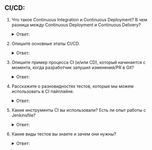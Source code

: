 ## CI/CD:

1. Что такое Continuous Integration и Continuous Deployment? В чем разница между Continuous Deployment и Continuous Delivery?
    <details>
      <summary> Ответ: </summary>

   ***Непрерывная интеграция*** (CI), ***непрерывная доставка*** (CD) и ***непрерывное развёртывание*** (CD) — devops-подход к разработке и апгрейду программного обеспечения, подразумевающий непрерывное, конвейерное тестирование, сборку, доставку и развёртывание обновлений. Возможно как отдельное применение компонентов этого подхода (CI или CI + CD), так и их последовательное использование в рамках единого процесса (CI + CD + CD).

   ***Непрерывная интеграция*** (CI):
   ***Непрерывная интеграция*** (CI) — первичный, базовый процесс обновления ПО, в рамках которого все изменения на уровне кода вносятся в единый центральный репозиторий. Такое внесение принято называть слиянием. После каждого слияния (которое проходит по несколько раз в день) в изменяемой системе происходит автоматическая сборка (часто приложение упаковывается в Docker) и тестирование (проверка конкретных модулей кода, UI, производительности, надёжности API). Таким образом разработчики страхуются от слишком поздних обнаружений проблем в обновлениях.

   ***Непрерывная доставка*** (CD):
   ***Непрерывная доставка*** (CD) — CI + CD. Следующий после CI уровень. Теперь новая версия не только создаётся и тестируется при каждом изменении кода, регистрируемом в репозитории, но и может быть оперативно запущена по одному нажатию кнопки развёртывания. Однако запуск развёртывания всё ещё происходит вручную — ту самую кнопку всё же надо кому-то нажать. Этот метод позволяет выпускать изменения небольшими партиями, которые легко изменить или устранить в случае необходимости.

   ***Непрерывное развёртывание*** (CD):
   ***Непрерывное развёртывание*** (CD) — CI +CD + CD. После автоматизации релиза остаётся один ручной этап: одобрение и запуск развёртывания в продакшен (злосчастная кнопка). Практика непрерывного развёртывания упраздняет и это, не требуя непосредственного утверждения со стороны разработчика. Все изменения развёртываются автоматически.

   Как правило, под CI/CD подразумеваются только непрерывная интеграция и доставка.

   ***В чем разница между Continuous Deployment и Continuous Delivery***?

   В случае Continuous Deployment каждый следующий шаг, будет выполнен автоматически если предыдущий был успешный, включая деплой на Production.

   Если же у вас Continuous Delivery, то шаги будут выполняться автоматически только в безопасной среде, а перед деплоем на Production пайплайн остановится и будет ждать ручного подтверждения.

   </details>
   

2. Опишите основные этапы CI/CD.
    <details>
      <summary> Ответ: </summary>

   1: ***Написание кода***. Разработчики пишут код своего модуля и проводят тестирование в ручном режиме. После этого результат работы соединяется в главной ветке с текущей версией проекта. После того, как в главной ветке публикуются все коды модулей, начинается второй этап.
   
   2: ***Сборка***. Выбранная система контроля версий инициирует автоматическую сборку и последующее тестирование проекта. Триггеры для активации сборки могут быть настроены самостоятельно. Для автоматизации сборки применяется Jenkins или другой инструмент.

   3: ***Ручное тестирование***. После проверки CI-системой работоспособности тестовой версии код передается для ручного исследования.
   
   4: ***Релиз***. После ручного тестирования в сборку вносятся исправления. Следом проходит релиз версии кода для клиентов.
   
   5: ***Развертывание***. На этом этапе текущая (рабочая) версия кода размещается на production-серверах разработчика. Клиент может взаимодействовать с программой и изучать ее функции.
   
   6: ***Поддержка и мониторинг***. Продукт начинает использоваться конечными пользователями. При этом разработчики продолжают его поддерживать и проводят анализ пользовательского опыта.
   
   7: ***Планирование***. Исходя из пользовательского опыта разрабатывается новый функционал и готовится план доработок. После этого разработчик начинает написание кода — и цикл замыкается.

   Подробнее: https://sbercloud.ru/ru/warp/cicd-about
    </details>


3. Опишите пример процесса CI (и/или CD), который начинается с момента, когда разработчик запушил изменения/PR в Git?
    <details>
      <summary> Ответ: </summary>
      Пока хз
    </details>


4. Расскажите о разновидностях тестов, которые мы можем использовать в CI пайплайне.
    <details>
      <summary> Ответ: </summary>

   ***Юнит-тесты***.

   ***Сервисные тесты***.

   ***Тесты пользовательского интерфейса***.   

   Подробнее: https://habr.com/ru/post/358950/
    </details>


5. Какие инструменты CI вы использовали? Есть ли опыт работы с Jenkinsfile?
    <details>
      <summary> Ответ: </summary>

    ***Bitbucket Pipelines, Jenkins, GitLab***

    Подробнее: https://www.atlassian.com/ru/continuous-delivery/continuous-integration/tools
    </details>


6. Какие виды тестов вы знаете и зачем они нужны?
    <details>
      <summary> Ответ: </summary>

   ***Модульные тесты***:

   Модульные тесты работают на очень низком уровне, близко к исходному коду приложения. Они заключаются в тестировании отдельных методов и функций классов, компонентов или модулей, используемых в ПО. Модульные тесты, как правило, не требуют больших расходов на автоматизацию и могут выполняться сервером непрерывной интеграции очень быстро.

   ***Интеграционное тестирование***:

   В ходе интеграционного тестирования проверяется, хорошо ли работают вместе различные модули и сервисы, используемые приложением. Например, можно протестировать взаимодействие с базой данных или убедиться, что микросервисы работают вместе так, как задумано. Этот вид тестирования является более затратным, поскольку для проведения тестов требуется запуск различных компонентов приложения.

   ***Функциональные тесты***:

   В функциональных тестах основное внимание уделяется бизнес-требованиям к приложению. Они проверяют только результат некоторого действия и не проверяют промежуточные состояния системы при выполнении этого действия.

   Иногда возникает путаница между понятиями интеграционных и функциональных тестов, так как и те и другие требуют взаимодействия нескольких компонентов друг с другом. Разница в том, что интеграционный тест нужен просто чтобы убедиться, что вы можете отправлять запросы к базе данных, тогда как функциональный тест будет ожидать получения из базы данных определенного значения в соответствии с требованиями продукта.

   ***Сквозные тесты***:

   Сквозное тестирование копирует поведение пользователя при работе с ПО в контексте всего приложения. Оно обеспечивает контроль того, что различные схемы действий пользователя работают должным образом. Сценарии могут быть как очень простыми (загрузка веб-страницы или вход в систему), так и гораздо более сложными (проверка почтовых уведомлений, онлайн-платежей и т. д.).

   Сквозные тесты очень полезны, но их выполнение обходится довольно дорого, к тому же, когда они автоматизированы, такие тесты тяжело обслуживать. Рекомендуется иметь в наличии несколько основных сквозных тестов и активнее полагаться на более низкие уровни тестирования (модульные и интеграционные тесты), чтобы получать возможность быстро выявлять критические изменения.

   ***Приемочное тестирование***:

   Приемочные тесты — это формальные тесты, которые проверяют, отвечает ли система требованиям бизнеса. При этом во время тестирования должно быть запущено само приложение, и основное внимание уделяется воспроизведению поведения пользователей. В ходе этого тестирования возможен даже замер производительности системы, и в случае несоответствия установленным требованиям внесенные изменения могут быть отклонены.

   ***Тестирование производительности***:

   В тестах производительности оценивается работа системы при определенной рабочей нагрузке. С помощью таких тестов можно оценить надежность, скорость, масштабируемость и отзывчивость приложения. Например, это может быть наблюдение за временем отклика при выполнении большого количества запросов или определение поведения системы при работе со значительными объемами данных. Этот вид тестирования позволяет определить, соответствует ли приложение требованиям к производительности, найти узкие места, оценить стабильность при пиковом трафике и многое другое.

   ***Smoke-тестирование***:

   Smoke-тесты — это базовые тесты, которые проверяют основные функциональные возможности приложения. Они должны выполняться быстро, поскольку цель таких тестов — убедиться, что основные возможности системы работают как запланировано.

   Smoke-тесты полезно запускать сразу после создания новой сборки (для определения, можно ли запускать более ресурсоемкие тесты) или сразу после развертывания (чтобы убедиться, что приложение работает правильно в новой, только что развернутой среде).

   Подробнее: https://www.atlassian.com/ru/continuous-delivery/software-testing/types-of-software-testing
    </details>
